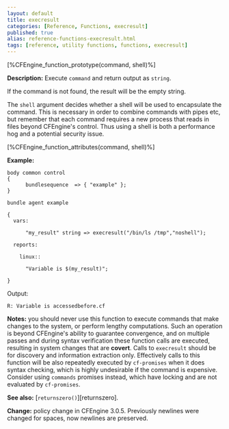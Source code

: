 ```yaml
---
layout: default
title: execresult
categories: [Reference, Functions, execresult]
published: true
alias: reference-functions-execresult.html
tags: [reference, utility functions, functions, execresult]
---
```


[%CFEngine_function_prototype(command, shell)%]

**Description:** Execute `command` and return output as `string`.

If the command is not found, the result will be the empty string.

The `shell` argument decides whether a shell will be used to encapsulate the 
command. This is necessary in order to combine commands with pipes etc, but 
remember that each command requires a new process that reads in files beyond 
CFEngine's control. Thus using a shell is both a performance hog and a 
potential security issue.

[%CFEngine_function_attributes(command, shell)%]

**Example:**

```cf3
body common control
{
      bundlesequence  => { "example" };
}

bundle agent example

{
  vars:

      "my_result" string => execresult("/bin/ls /tmp","noshell");

  reports:

    linux::

      "Variable is $(my_result)";

}
```

Output:

```
R: Variable is accessedbefore.cf
```

**Notes:** you should never use this function to execute commands that
make changes to the system, or perform lengthy computations. Such an
operation is beyond CFEngine's ability to guarantee convergence, and
on multiple passes and during syntax verification these function calls
are executed, resulting in system changes that are **covert**. Calls
to `execresult` should be for discovery and information extraction
only.  Effectively calls to this function will be also repeatedly
executed by `cf-promises` when it does syntax checking, which is
highly undesirable if the command is expensive.  Consider using
`commands` promises instead, which have locking and are not evaluated
by `cf-promises`.

**See also:** [`returnszero()`][returnszero].

**Change:** policy change in CFEngine 3.0.5. Previously newlines were
changed for spaces, now newlines are preserved.
